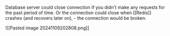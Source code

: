 Database server could close connection if you didn't make any requests for the past period of time. Or the connection could close when [[Redis]] crashes (and recovers later on), - the connection would be broken.

![[Pasted image 20241109202808.png]]